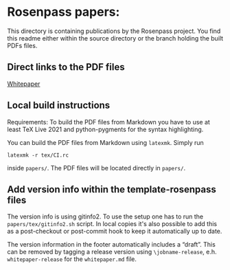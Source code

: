 # Rosenpass papers:

This directory is containing publications by the Rosenpass project. You find this readme either within the source directory or the branch holding the built PDFs files.

## Direct links to the PDF files

[Whitepaper](https://github.com/rosenpass/rosenpass/blob/papers-pdf/whitepaper.pdf)

## Local build instructions

Requirements: To build the PDF files from Markdown you have to use at least TeX Live 2021 and python-pygments for the syntax highlighting.

You can build the PDF files from Markdown using `latexmk`. Simply run

```
latexmk -r tex/CI.rc
```

inside `papers/`. The PDF files will be located directly in `papers/`.

## Add version info within the template-rosenpass files

The version info is using gitinfo2. To use the setup one has to run the `papers/tex/gitinfo2.sh` script. In local copies it's also possible to add this as a post-checkout or post-commit hook to keep it automatically up to date.

The version information in the footer automatically includes a “draft”. This can be removed by tagging a release version using `\jobname-release`, e.h. `whitepaper-release` for the `whitepaper.md` file.
